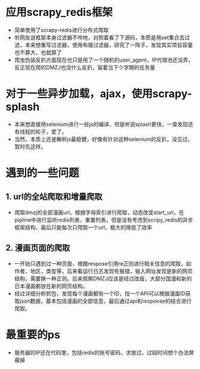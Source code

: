 # 应用scrapy_redis框架
- 简单使用了scrapy-redis进行分布式爬取
- 听网友说框架本身过滤器不咋地，对照着看了下源码，本质是用set集合去过滤，本来想重写过滤器，使用布隆过滤器，研究了一阵子，发现其实项目容量也不算大，也就算了
- 爬虫伪装反扒方面现在也只是用了一个随机的user_agent，IP代理池还没弄，反正现在爬的DMZJ也没什么反扒，留着当下个学期的任务量
# 对于一些异步加载，ajax，使用scrapy-splash
- 本来想直接用selenium进行一些js的编译，但是听说splash更快，一查发现还有线程的轮子，爱了。
- 当然，本质上还是解析js最稳健，好像有针对这种selenium的反扒，没见过，暂时先这样。

# 遇到的一些问题
## 1. url的全站爬取和增量爬取
- 爬取dmzj的全部漫画url，根据字母索引进行爬取，动态改变start_url，在pipline中进行监听redis列表，重置列表，但是没有考虑到scripy_redis的异步框架结构，最后只能每次只爬取一个url，极大的降低了效率
## 2. 漫画页面的爬取
- 一开始只遇到过一种页面，根据respose引用re正则进行相关信息的爬取，如作者，地区，类型等，后来看运行日志发现有报错，输入网址发现是新的网页结构，需要换一种正则。后来观察DMZJ应该是经过改版，大部分国漫和新的日本漫画都放在新的网页结构。
- 经过详细分析抓包，发现每个漫画都有一个ID，找一个API可以根据漫画ID获取json数据，基本包括漫画的全部信息，最后通过api和response的结合进行爬取。


# 最重要的ps
- 服务器的IP还在代码里，包括redis的账号密码，求放过，过段时间想个办法屏蔽掉
